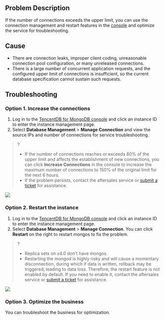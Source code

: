 

## Problem Description
If the number of connections exceeds the upper limit, you can use the connection management and restart features in the [console](https://console.cloud.tencent.com/mongodb) and optimize the service for troubleshooting.

## Cause
-  There are connection leaks, improper client coding, unreasonable connection pool configuration, or many unreleased connections.
-  There is a large number of concurrent application requests, and the configured upper limit of connections is insufficient, so the current database specification cannot sustain such requests.

## Troubleshooting
### Option 1. Increase the connections
1. Log in to the [TencentDB for MongoDB console](https://console.cloud.tencent.com/mongodb) and click an instance ID to enter the instance management page.
2. Select **Database Management** > **Manage Connection** and view the source IPs and number of connections for service troubleshooting.
>?
>-  If the number of connections reaches or exceeds 80% of the upper limit and affects the establishment of new connections, you can click **Increase Connections** in the console to increase the maximum number of connections to 150% of the original limit for the next 6 hours.
>- If the problem persists, contact the aftersales service or [submit a ticket](https://console.cloud.tencent.com/workorder/category) for assistance.
>
![](https://staticintl.cloudcachetci.com/yehe/backend-news/ri5n110_44-en.png)

### Option 2. Restart the instance
1. Log in to the [TencentDB for MongoDB console](https://console.cloud.tencent.com/mongodb) and click an instance ID to enter the instance management page.
2. Select **Database Management** > **Manage Connection**. You can click **Restart** on the right to restart mongos to fix the problem.
>?
>- Replica sets on v4.0 don't have mongos.
>- Restarting the mongod is highly risky and will cause a momentary disconnection, during which if data is written, rollback may be triggered, leading to data loss. Therefore, the restart feature is not enabled by default. If you need to enable it, contact the aftersales service or [submit a ticket](https://console.cloud.tencent.com/workorder/category) for assistance.
>
![](https://staticintl.cloudcachetci.com/yehe/backend-news/vBAW555_45-en.png)

### Option 3. Optimize the business
You can troubleshoot the business for optimization.

